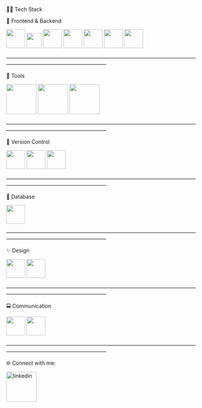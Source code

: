 👩‍💻  Tech Stack

📜 Frontend & Backend


<img src="https://cdn.jsdelivr.net/gh/devicons/devicon/icons/css3/css3-original-wordmark.svg" width="50" height="50"/> <img src="https://cdn.jsdelivr.net/gh/devicons/devicon/icons/javascript/javascript-original.svg" width="40" height="40" />
<img src="https://cdn.jsdelivr.net/gh/devicons/devicon/icons/html5/html5-plain-wordmark.svg"  width="50" height="50"  /> <img src="https://user-images.githubusercontent.com/25181517/183570228-6a040b9f-3ddf-47a2-a201-743121dac664.png"  width="50" height="50" /> <img src="https://user-images.githubusercontent.com/25181517/183568594-85e280a7-0d7e-4d1a-9028-c8c2209e073c.png"  width="50" height="50" /> <img src="https://user-images.githubusercontent.com/25181517/183859966-a3462d8d-1bc7-4880-b353-e2cbed900ed6.png"  width="50" height="50"  /> <img src="https://user-images.githubusercontent.com/25181517/117201156-9a724800-adec-11eb-9a9d-3cd0f67da4bc.png"  width="50" height="50"  />


―――――――――――――――――――――――――――――――――――――――――――――――――――――――
  
🔨 Tools

<img src="https://user-images.githubusercontent.com/25181517/192108891-d86b6220-e232-423a-bf5f-90903e6887c3.png" width="80" height="80" /> <img src="https://user-images.githubusercontent.com/25181517/192108892-6e9b5cdf-4e35-4a70-ad9a-801a93a07c1c.png" width="80" height="80" /> <img src="https://user-images.githubusercontent.com/25181517/192109061-e138ca71-337c-4019-8d42-4792fdaa7128.png" width="80" height="80" />


―――――――――――――――――――――――――――――――――――――――――――――――――――――――

🧰 Version Control

<img src="https://cdn.jsdelivr.net/gh/devicons/devicon/icons/git/git-original-wordmark.svg" width="50" height="50" /> <img src="https://cdn.jsdelivr.net/gh/devicons/devicon/icons/github/github-original-wordmark.svg" width="50" height="50" /> <img src="https://user-images.githubusercontent.com/25181517/192108376-c675d39b-90f6-4073-bde6-5a9291644657.png" width="50" height="50" /> 

    

―――――――――――――――――――――――――――――――――――――――――――――――――――――――

💾 Database

<img src="https://cdn.jsdelivr.net/gh/devicons/devicon/icons/mysql/mysql-original-wordmark.svg" width="50" height="50" />

―――――――――――――――――――――――――――――――――――――――――――――――――――――――

✨ Design

<img src="https://cdn.jsdelivr.net/gh/devicons/devicon/icons/photoshop/photoshop-line.svg" width="50" height="50" /> <img src="https://cdn.jsdelivr.net/gh/devicons/devicon/icons/canva/canva-original.svg"  width="50" height="50" />


―――――――――――――――――――――――――――――――――――――――――――――――――――――――

🚍 Communication

<img src="https://user-images.githubusercontent.com/25181517/192107854-765620d7-f909-4953-a6da-36e1ef69eea6.png" width="50" height="50"/> <img src="https://user-images.githubusercontent.com/25181517/192107858-fe19f043-c502-4009-8c47-476fc89718ad.png" width="50" height="50"/> 

―――――――――――――――――――――――――――――――――――――――――――――――――――――――


🌐 Connect with me:


<p align="left"> <a href="https://www.linkedin.com/in/agustina-fennema-/)" target="_blank"> <img src="https://cdn.jsdelivr.net/gh/devicons/devicon/icons/linkedin/linkedin-plain-wordmark.svg" alt="linkedin" width="80" height="80"/> <a </p>

